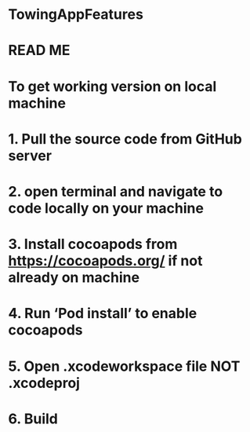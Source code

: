 # TowingAppFeatures
# READ ME
# To get working version on local machine
# 1. Pull the source code from GitHub server
# 2. open terminal and navigate to code locally on your machine
# 3. Install cocoapods from https://cocoapods.org/ if not already on machine
# 4. Run ‘Pod install’ to enable cocoapods 
# 5. Open .xcodeworkspace file NOT .xcodeproj
# 6. Build
